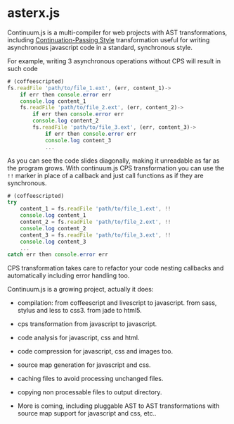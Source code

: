 # asterx.js

Continuum.js is a multi-compiler for web projects with AST transformations, including 
[Continuation-Passing Style](http://en.wikipedia.org/wiki/Continuation-passing_style) transformation
useful for writing asynchronous javascript code in a standard, synchronous style.

For example, writing 3 asynchronous operations without CPS will result in such code

```javascript
# (coffeescripted)
fs.readFile 'path/to/file_1.ext', (err, content_1)->
    if err then console.error err
    console.log content_1
    fs.readFile 'path/to/file_2.ext', (err, content_2)->
        if err then console.error err
        console.log content_2
        fs.readFile 'path/to/file_3.ext', (err, content_3)->
            if err then console.error err
            console.log content_3
            ...
```

As you can see the code slides diagonally, making it unreadable as far as the program grows.
With continuum.js CPS transformation you can use the `!!` marker in place of a callback and just call functions as 
if they are synchronous.

```javascript
# (coffeescripted)
try
    content_1 = fs.readFile 'path/to/file_1.ext', !!
    console.log content_1
    content_2 = fs.readFile 'path/to/file_2.ext', !!
    console.log content_2
    content_3 = fs.readFile 'path/to/file_3.ext', !!
    console.log content_3
    ...
catch err then console.error err
```

CPS transformation takes care to refactor your code nesting callbacks and automatically including error handling too.

Continuum.js is a growing project, actually it does:

- compilation: 
    from coffeescript and livescript to javascript.
    from sass, stylus and less to css3.
    from jade to html5.

- cps transformation from javascript to javascript.

- code analysis for javascript, css and html.

- code compression for javascript, css and images too.

- source map generation for javascript and css.

- caching files to avoid processing unchanged files.

- copying non processable files to output directory.

- More is coming, including pluggable AST to AST transformations with source map support for javascript and css, etc..
